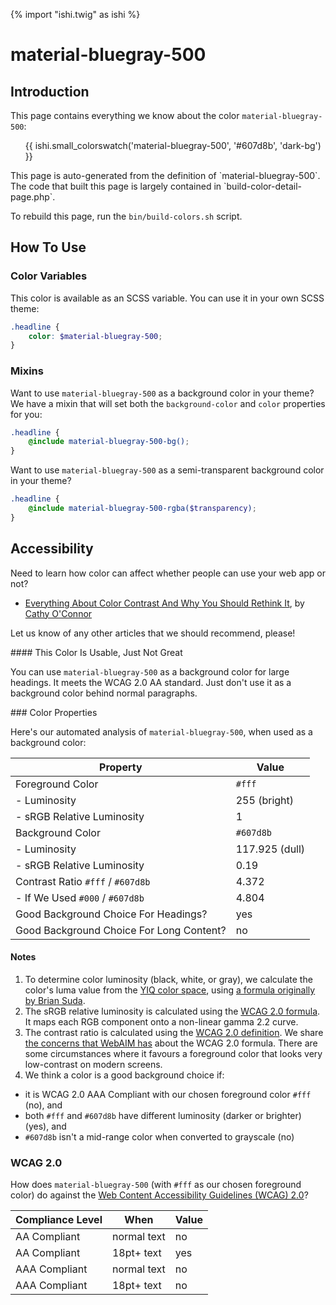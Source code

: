 {% import "ishi.twig" as ishi %}
# material-bluegray-500

## Introduction

This page contains everything we know about the color `material-bluegray-500`:

<div class="grid">
    <div class="cell">
        <div class="swatch">
            <ul>
                {{ ishi.small_colorswatch('material-bluegray-500', '#607d8b', 'dark-bg') }}
            </ul>
        </div>
    </div>
</div>

<div class="callout callout--info" markdown="1">
This page is auto-generated from the definition of `material-bluegray-500`. The code that built this page is largely contained in `build-color-detail-page.php`.

To rebuild this page, run the `bin/build-colors.sh` script.
</div>

## How To Use

### Color Variables

This color is available as an SCSS variable. You can use it in your own SCSS theme:

```scss
.headline {
    color: $material-bluegray-500;
}
```

### Mixins

Want to use `material-bluegray-500` as a background color in your theme? We have a mixin that will set both the `background-color` and `color` properties for you:

```scss
.headline {
    @include material-bluegray-500-bg();
}
```

Want to use `material-bluegray-500` as a semi-transparent background color in your theme?

```scss
.headline {
    @include material-bluegray-500-rgba($transparency);
}
```

## Accessibility

Need to learn how color can affect whether people can use your web app or not?

* [Everything About Color Contrast And Why You Should Rethink It](https://www.smashingmagazine.com/2014/10/color-contrast-tips-and-tools-for-accessibility/), by [Cathy O'Connor](http://www.twitter.com/cagocon)

Let us know of any other articles that we should recommend, please!
<div class="callout callout--warning" markdown="1">
#### This Color Is Usable, Just Not Great

You can use `material-bluegray-500` as a background color for large headings. It meets the WCAG 2.0 AA standard. Just don't use it as a background color behind normal paragraphs.
</div>
### Color Properties

Here's our automated analysis of `material-bluegray-500`, when used as a background color:

Property | Value
---------|------
Foreground Color | `#fff`
- Luminosity | 255 (bright)
- sRGB Relative Luminosity | 1
Background Color | `#607d8b`
- Luminosity | 117.925 (dull)
- sRGB Relative Luminosity | 0.19
Contrast Ratio `#fff` / `#607d8b` | 4.372
- If We Used `#000` / `#607d8b` | 4.804
Good Background Choice For Headings? | yes
Good Background Choice For Long Content? | no

#### Notes

1. To determine color luminosity (black, white, or gray), we calculate the color's luma value from the [YIQ color space](https://en.wikipedia.org/wiki/YIQ), using [a formula originally by Brian Suda](https://24ways.org/2010/calculating-color-contrast/).
1. The sRGB relative luminosity is calculated using the [WCAG 2.0 formula](https://www.w3.org/TR/WCAG20/#relativeluminancedef). It maps each RGB component onto a non-linear gamma 2.2 curve.
1. The contrast ratio is calculated using the [WCAG 2.0 definition](https://www.w3.org/TR/2008/REC-WCAG20-20081211/#contrast-ratiodef). We share [the concerns that WebAIM has](http://webaim.org/blog/wcag-2-1-feedback/) about the WCAG 2.0 formula. There are some circumstances where it favours a foreground color that looks very low-contrast on modern screens.
1. We think a color is a good background choice if:
  - it is WCAG 2.0 AAA Compliant with our chosen foreground color `#fff` (no), and
  - both `#fff` and `#607d8b` have different luminosity (darker or brighter) (yes), and
  - `#607d8b` isn't a mid-range color when converted to grayscale (no)

### WCAG 2.0

How does `material-bluegray-500` (with `#fff` as our chosen foreground color) do against the [Web Content Accessibility Guidelines (WCAG) 2.0](https://www.w3.org/TR/WCAG20/)?

Compliance Level | When | Value
-----------------|------|------
AA Compliant | normal text | no
AA Compliant | 18pt+ text | yes
AAA Compliant | normal text | no
AAA Compliant | 18pt+ text | no